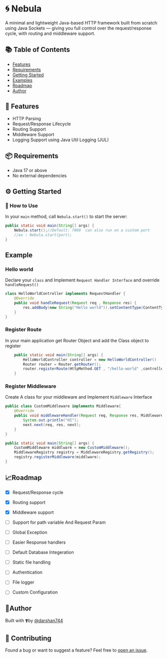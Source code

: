 # 🌀 Nebula
A minimal and lightweight Java-based HTTP framework built from scratch using Java Sockets — giving you full control over the request/response cycle, with routing and middleware support.


## 📚 Table of Contents
- [Features](#-features)
- [Requirements](#-requirements)
- [Getting Started](#️-getting-started)
- [Examples](#example)
- [Roadmap](#-roadmap)
- [Author](#-author)


## 🚀 Features
- HTTP Parsing
- Request/Response Lifecycle
- Routing Support
- Middleware Support
- Logging Support using Java Util Logging (JUL)


## 📦 Requirements
- Java 17 or above
- No external dependencies


## ⚙️ Getting Started

### 🔧 How to Use

In your `main` method, call `Nebula.start()` to start the server:

```java
public static void main(String[] args) {
    Nebula.start();//Default: 7090  can also run on a custom port
    //ex : Nebula.start(port);
}
```
## Example

### Hello world

Declare your `class` and Implement `Request Handler Interface` and override `handleRequest()`

```java
class HelloWorldController implements RequestHandler {
    @Override
    public void handleRequest(Request req , Response res) {
        res.addBody(new String("Hello world")).setContentType(ContentType.TEXT_PLAIN);
    }
}
```

### Register Route

In your main application get Router Object and add the Class object to register

```java
    public static void main(String[] args) {
        HelloWorldController controller = new HelloWorldController()
        Router router = Router.getRouter();
        router.registerRoute(HttpMethod.GET , "/hello-world" ,controller);
    }
```

### Register Middleware

Create A class for your middleware and Implement `Middleware` Interface
```java
public class CustomMiddleware implements Middleware{
    @Override
    public void middlewareHandler(Request req, Response res, MiddlewareChain next) {
        System.out.println("HI");
        next.next(req, res, next);
    }
}

public static void main(String[] args) {
    CustomMiddleware middlware = new CustomMiddleware();
    MiddlewareRegistry registry = MiddlewareRegistry.getRegistry();
    registry.registerMiddleware(middlware);
}

```
## 📈Roadmap
- [x] Request/Response cycle
- [x] Routing support 
- [x] Middleware support
- [ ] Support for path variable And Request Param
- [ ] Global Exception
- [ ] Easier Response handlers
- [ ] Default Database Integeration
- [ ] Static file handling
- [ ] Authentication 
- [ ] File logger
- [ ] Custom Configuration



## 📝Author
 Built with ❣️by [@darshan744](http://github.com/darshan744)

 ## 🤝 Contributing
Found a bug or want to suggest a feature? Feel free to [open an issue](https://github.com/darshan744/nebula/issues).
